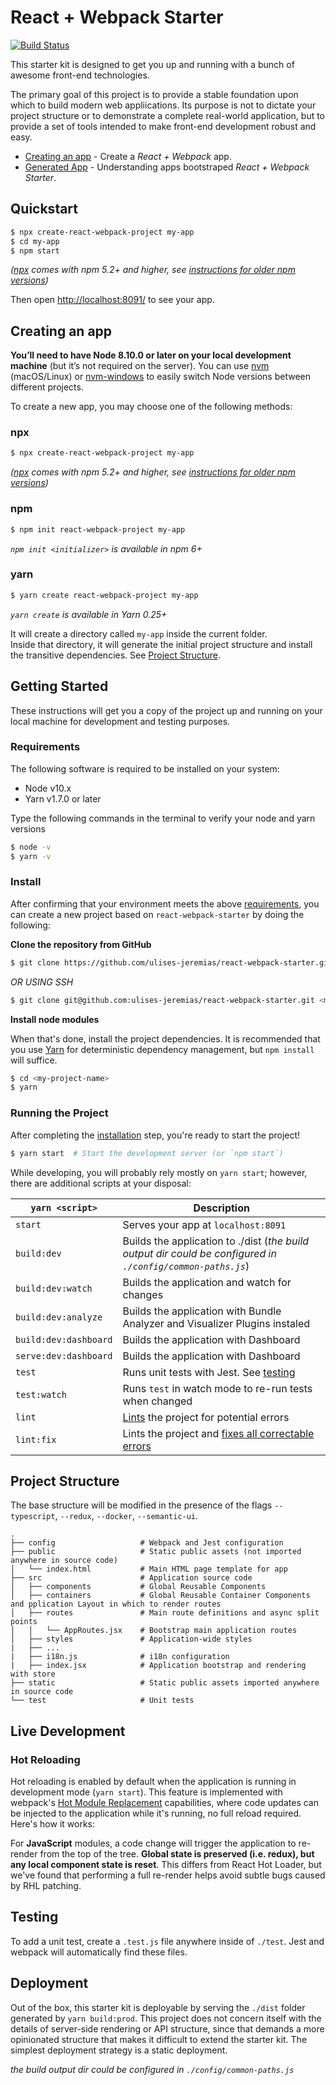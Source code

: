 # React + Webpack Starter

[![Build Status](https://travis-ci.com/ulises-jeremias/react-webpack-starter.svg?branch=master)](https://travis-ci.com/ulises-jeremias/react-webpack-starter)

This starter kit is designed to get you up and running with a bunch of awesome front-end technologies.

The primary goal of this project is to provide a stable foundation upon which to build modern web appliications. Its purpose is not to dictate your project structure or to demonstrate a complete real-world application, but to provide a set of tools intended to make front-end development robust and easy.

-  [Creating an app](#creating-an-app) - Create a _React + Webpack_ app.
-  [Generated App](#generated-app) - Understanding apps bootstraped _React + Webpack Starter_.

## Quickstart

```sh
$ npx create-react-webpack-project my-app
$ cd my-app
$ npm start
```

_([npx](https://medium.com/@maybekatz/introducing-npx-an-npm-package-runner-55f7d4bd282b) comes with npm 5.2+ and higher, see [instructions for older npm versions](https://gist.github.com/gaearon/4064d3c23a77c74a3614c498a8bb1c5f))_

Then open [http://localhost:8091/](http://localhost:8091/) to see your app.<br>

## Creating an app

**You’ll need to have Node 8.10.0 or later on your local development machine** (but it’s not required on the server). You can use [nvm](https://github.com/creationix/nvm#installation) (macOS/Linux) or [nvm-windows](https://github.com/coreybutler/nvm-windows#node-version-manager-nvm-for-windows) to easily switch Node versions between different projects.

To create a new app, you may choose one of the following methods:

### npx

```sh
$ npx create-react-webpack-project my-app
```

_([npx](https://medium.com/@maybekatz/introducing-npx-an-npm-package-runner-55f7d4bd282b) comes with npm 5.2+ and higher, see [instructions for older npm versions](https://gist.github.com/gaearon/4064d3c23a77c74a3614c498a8bb1c5f))_

### npm

```sh
$ npm init react-webpack-project my-app
```

_`npm init <initializer>` is available in npm 6+_

### yarn

```sh
$ yarn create react-webpack-project my-app
```

_`yarn create` is available in Yarn 0.25+_

It will create a directory called `my-app` inside the current folder.<br>
Inside that directory, it will generate the initial project structure and install the transitive dependencies. See [Project Structure](#project-structure).

## Getting Started

These instructions will get you a copy of the project up and running on your local machine for development and testing purposes.

### Requirements

The following software is required to be installed on your system:

-   Node v10.x
-   Yarn v1.7.0 or later

Type the following commands in the terminal to verify your node and yarn versions

```sh
$ node -v
$ yarn -v
```

### Install

After confirming that your environment meets the above [requirements](#requirements), you can create a new project based on `react-webpack-starter` by doing the following:

**Clone the repository from GitHub**

```sh
$ git clone https://github.com/ulises-jeremias/react-webpack-starter.git <my-project-name>
```

_OR USING SSH_

```sh
$ git clone git@github.com:ulises-jeremias/react-webpack-starter.git <my-project-name>
```

**Install node modules**

When that's done, install the project dependencies. It is recommended that you use [Yarn](https://yarnpkg.com/) for deterministic dependency management, but `npm install` will suffice.

```sh
$ cd <my-project-name>
$ yarn
```

### Running the Project

After completing the [installation](#installation) step, you're ready to start the project!

```bash
$ yarn start  # Start the development server (or `npm start`)
```

While developing, you will probably rely mostly on `yarn start`; however, there are additional scripts at your disposal:

|`yarn <script>`                |Description|
|-------------------------------|-----------|
|`start`                        |Serves your app at `localhost:8091`|
|`build:dev`                    |Builds the application to ./dist (_the build output dir could be configured in `./config/common-paths.js`_) |
|`build:dev:watch`              |Builds the application and watch for changes|
|`build:dev:analyze`            |Builds the application with Bundle Analyzer and Visualizer Plugins instaled|
|`build:dev:dashboard`          |Builds the application with Dashboard|
|`serve:dev:dashboard`          |Builds the application with Dashboard|
|`test`                         |Runs unit tests with Jest. See [testing](#testing)|
|`test:watch`                   |Runs `test` in watch mode to re-run tests when changed|
|`lint`                         |[Lints](http://stackoverflow.com/questions/8503559/what-is-linting) the project for potential errors|
|`lint:fix`                     |Lints the project and [fixes all correctable errors](http://eslint.org/docs/user-guide/command-line-interface.html#fix)|


## Project Structure

The base structure will be modified in the presence of the flags `--typescript`, `--redux`, `--docker`, `--semantic-ui`.

```
.
├── config                   # Webpack and Jest configuration
├── public                   # Static public assets (not imported anywhere in source code)
│   └── index.html           # Main HTML page template for app
├── src                      # Application source code
│   ├── components           # Global Reusable Components
│   ├── containers           # Global Reusable Container Components and pplication Layout in which to render routes
│   ├── routes               # Main route definitions and async split points
│   │   └── AppRoutes.jsx    # Bootstrap main application routes
│   ├── styles               # Application-wide styles
|   ├── ...
|   ├── i18n.js              # i18n configuration
|   ├── index.jsx            # Application bootstrap and rendering with store
├── static                   # Static public assets imported anywhere in source code
└── test                     # Unit tests
```

## Live Development

### Hot Reloading

Hot reloading is enabled by default when the application is running in development mode (`yarn start`). This feature is implemented with webpack's [Hot Module Replacement](https://webpack.github.io/docs/hot-module-replacement.html) capabilities, where code updates can be injected to the application while it's running, no full reload required. Here's how it works:

For **JavaScript** modules, a code change will trigger the application to re-render from the top of the tree. **Global state is preserved (i.e. redux), but any local component state is reset**. This differs from React Hot Loader, but we've found that performing a full re-render helps avoid subtle bugs caused by RHL patching.

## Testing

To add a unit test, create a `.test.js` file anywhere inside of `./test`. Jest and webpack will automatically find these files.

## Deployment

Out of the box, this starter kit is deployable by serving the `./dist` folder generated by `yarn build:prod`. This project does not concern itself with the details of server-side rendering or API structure, since that demands a more opinionated structure that makes it difficult to extend the starter kit. The simplest deployment strategy is a static deployment.

_the build output dir could be configured in `./config/common-paths.js`_
